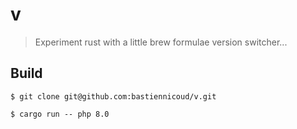 # v

> Experiment rust with a little brew formulae version switcher...

## Build

```
$ git clone git@github.com:bastiennicoud/v.git

$ cargo run -- php 8.0
```